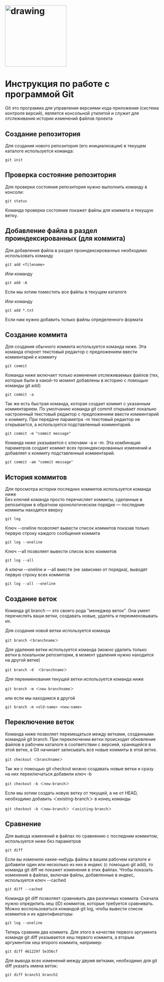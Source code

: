 # <img src="https://www.funklang.com/git_logo.png" alt="drawing" width="200"/>
# Инструкция по работе с программой Git
Git это программа для управления версиями кода приложения (система контроля версий), является консольной утилитой и служит для отслеживания истории изменений файлов проекта

## Создание репозитория

Для создания нового репозитория (его инициализации) в текущем каталоге используется команда:

    git init

## Проверка состояние репозитория

Для проверки состояния репозитория нужно выполнить команду в консоли:

    git status

Команда проверки состояния покажет файлы для коммита и текущую ветку. 

## Добавление файла в раздел проиндексированных (для коммита)

Для добавления файла в раздел проиндексированных необходимо использовать команду

    git add <filename>

Или команду

    git add -A

Если мы хотим поместить все файлы в текущем каталоге

Или команду

    git add *.txt

Если нам нужно добавить только файлы определенного формата

## Создание коммита

Для создания обычного коммита используется команда ниже. Эта команда откроет текстовый редактор с предложением ввести комментарий к коммиту

    git commit

Команда ниже включает только изменения отслеживаемых файлов (тех, которые были в какой-то момент добавлены в историю с помощью команды git add)

    git commit -a

Так же есть быстрая команда, которая создает коммит с указанным комментарием. 
По умолчанию команда git commit открывает локально настроенный текстовый редактор с предложением ввести комментарий к коммиту. 
При передаче параметра -m текстовый редактор не открывается, а используется подставленный комментарий.

    git commit -m "commit message"

Команда ниже указывается с ключами -a и -m. 
Эта комбинация параметров создает коммит всех проиндексированных изменений и добавляет к коммиту подставленный комментарий.

    git commit -am "commit message"

## История коммитов

Для просмотра истории последних коммитов используется команда ниже  
Без ключей команда просто перечисляет коммиты, сделанные в репозитории в обратном хронологическом порядке — последние коммиты находятся вверху

    git log

Ключ --oneline позволяет вывести список коммитов показав только первую строку каждого сообщения коммита

    git log --oneline

Ключ --all позволяет вывести список всех коммитов

    git log --all

А ключи --oneline и --all вместе (не зависимо от порядка), выводят первую строку всех коммитов

    git log --all --oneline

## Создание веток
Команда git branch — это своего рода "менеджер веток". 
Она умеет перечислять ваши ветки, создавать новые, удалять и переименовывать их.

Для создания новой ветки используется команда

    git branch ＜branchname＞

Для удаления ветки используется команда (можно удалить только ветки в локальном репозитории, в момент удаления нужно находится на другой ветке)

    git branch -d  ＜branchname＞

Для переименования текущей ветки используется команда ниже

    git branch -m ＜new branchname＞ 

или если мы находимся в другой

    git branch -m <old-name> <new-name>

## Переключение веток

Команда ниже позволяет перемещаться между ветками, созданными командой git branch. 
При переключении ветки происходит обновление файлов в рабочем каталоге в соответствии с версией, хранящейся в этой ветке, а Git начинает записывать все новые коммиты в этой ветке.

    git checkout ＜branchname＞

Так же с помощью git checkout можно создавать новые ветки и сразу на них переключаться добавили ключ -b

    git checkout -b ＜new-branch＞

Если мы хотим создать новую ветку от текущей, а не от HEAD, необходимо добавить ＜existing-branch＞ в конец команды

    git checkout -b ＜new-branch＞ ＜existing-branch＞


## Сравнение

Для вывода изменений в файлах по сравнению с последним коммитом, используется ниже без параметров

    git diff

Если вы изменили какие-нибудь файлы в вашем рабочем каталоге и добавили один или несколько из них в индекс (с помощью git add), то команда git diff не покажет изменения в этих файлах. Чтобы показать изменения в файлах, включая файлы, добавленные в индекс, используется ключ --cached

    git diff --cached

Команда git diff позволяет сравнивать два различных коммита. Сначала нужно определить хеш (ID) коммитов, которые требуется сравнивать. Можно воспользоваться командой git log, чтобы вывести список коммитов и их идентификаторы:

    git log --oneline

Теперь сравним два коммита. Для этого в качестве первого аргумента команде git diff указывается хеш первого коммита, а вторым аргументом хеш второго коммита, например:

    git diff 4612297 5e356cf

Для вывода всех изменений между двумя ветками, необходимо для git diff указать имена веток:

    git diff branch1 branch2